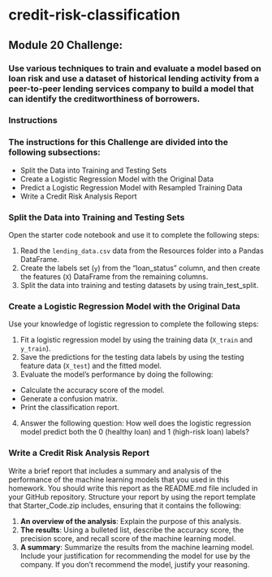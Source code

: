 # credit-risk-classification
## Module 20 Challenge: 
### Use various techniques to train and evaluate a model based on loan risk and use a dataset of historical lending activity from a peer-to-peer lending services company to build a model that can identify the creditworthiness of borrowers.

### __Instructions__
### The instructions for this Challenge are divided into the following subsections:
 - Split the Data into Training and Testing Sets
 - Create a Logistic Regression Model with the Original Data
 - Predict a Logistic Regression Model with Resampled Training Data
 - Write a Credit Risk Analysis Report

 ### Split the Data into Training and Testing Sets
 Open the starter code notebook and use it to complete the following steps:
1. Read the `lending_data.csv` data from the Resources folder into a Pandas DataFrame.
2. Create the labels set (`y`) from the “loan_status” column, and then create the features (`X`) DataFrame from the remaining columns.
3. Split the data into training and testing datasets by using train_test_split.

### Create a Logistic Regression Model with the Original Data
Use your knowledge of logistic regression to complete the following steps:
1. Fit a logistic regression model by using the training data (`X_train` and `y_train`).
2. Save the predictions for the testing data labels by using the testing feature data (`X_test`) and the fitted model.
3. Evaluate the model’s performance by doing the following:
 - Calculate the accuracy score of the model.
 - Generate a confusion matrix.
 - Print the classification report.
4. Answer the following question: How well does the logistic regression model predict both the 0 (healthy loan) and 1 (high-risk loan) labels?

### Write a Credit Risk Analysis Report
Write a brief report that includes a summary and analysis of the performance of the machine learning models that you used in this homework. You should write this report as the README.md file included in your GitHub repository.
Structure your report by using the report template that Starter_Code.zip includes, ensuring that it contains the following:
1. __An overview of the analysis__: Explain the purpose of this analysis.
2. __The results__: Using a bulleted list, describe the accuracy score, the precision score, and recall score of the machine learning model.
3. __A summary__: Summarize the results from the machine learning model. Include your justification for recommending the model for use by the company. If you don’t recommend the model, justify your reasoning.